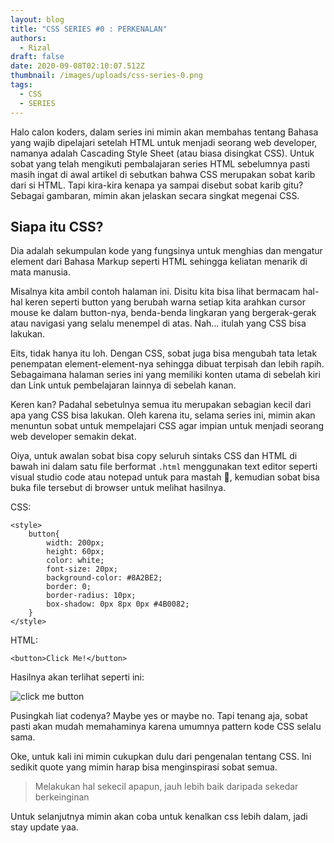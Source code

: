 ```yaml
---
layout: blog
title: "CSS SERIES #0 : PERKENALAN"
authors:
  - Rizal
draft: false
date: 2020-09-08T02:10:07.512Z
thumbnail: /images/uploads/css-series-0.png
tags:
  - CSS
  - SERIES
---
```

Halo calon koders, dalam series ini mimin akan membahas tentang Bahasa yang wajib dipelajari setelah HTML untuk menjadi seorang web developer, namanya adalah Cascading Style Sheet (atau biasa disingkat CSS). Untuk sobat yang telah mengikuti pembalajaran series HTML sebelumnya pasti masih ingat di awal artikel di sebutkan bahwa CSS merupakan sobat karib dari si HTML. Tapi kira-kira kenapa ya sampai disebut sobat karib gitu? Sebagai gambaran, mimin akan jelaskan secara singkat megenai CSS.

## Siapa itu CSS?

Dia adalah sekumpulan kode yang fungsinya untuk menghias dan mengatur element dari Bahasa Markup seperti HTML sehingga keliatan menarik di mata manusia.

Misalnya kita ambil contoh halaman ini. Disitu kita bisa lihat bermacam hal-hal keren seperti button yang berubah warna setiap kita arahkan cursor mouse ke dalam button-nya, benda-benda lingkaran yang bergerak-gerak atau navigasi yang selalu menempel di atas. Nah… itulah yang CSS bisa lakukan.

Eits, tidak hanya itu loh. Dengan CSS, sobat juga bisa mengubah tata letak penempatan element-element-nya sehingga dibuat terpisah dan lebih rapih. Sebagaimana halaman series ini yang memiliki konten utama di sebelah kiri dan Link untuk pembelajaran lainnya di sebelah kanan.

Keren kan? Padahal sebetulnya semua itu merupakan sebagian kecil dari apa yang CSS bisa lakukan. Oleh karena itu, selama series ini, mimin akan menuntun sobat untuk mempelajari CSS agar impian untuk menjadi seorang web developer semakin dekat.

Oiya, untuk awalan sobat bisa copy seluruh sintaks CSS dan HTML di bawah ini dalam satu file berformat `.html` menggunakan text editor seperti visual studio code atau notepad untuk para mastah :rofl:, kemudian sobat bisa buka file tersebut di browser untuk melihat hasilnya.

CSS:

```
<style>
    button{
        width: 200px; 
        height: 60px;
        color: white;
        font-size: 20px; 
        background-color: #8A2BE2; 
        border: 0; 
        border-radius: 10px; 
        box-shadow: 0px 8px 0px #4B0082;
    }
</style>
```

HTML:

```
<button>Click Me!</button>
```

Hasilnya akan terlihat seperti ini:

![click me button](/images/uploads/css_button.png "click me button")

Pusingkah liat codenya? Maybe yes or maybe no. Tapi tenang aja, sobat pasti akan mudah memahaminya karena umumnya pattern kode CSS selalu sama.

Oke, untuk kali ini mimin cukupkan dulu dari pengenalan tentang CSS. Ini sedikit quote yang mimin harap bisa menginspirasi sobat semua.

> Melakukan hal sekecil apapun, jauh lebih baik daripada sekedar berkeinginan

Untuk selanjutnya mimin akan coba untuk kenalkan css lebih dalam, jadi stay update yaa.
